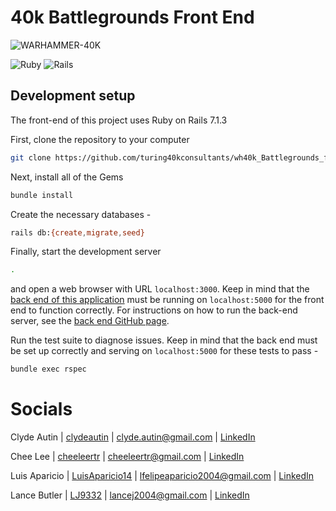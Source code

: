 # 40k Battlegrounds Front End
![WARHAMMER-40K][warhammer-40k]








![Ruby][ruby-image]
![Rails][rails-image]

## Development setup

The front-end of this project uses Ruby on Rails 7.1.3 


First, clone the repository to your computer

```sh
git clone https://github.com/turing40kconsultants/wh40k_Battlegrounds_fe
```

Next, install all of the Gems

```sh
bundle install
```

Create the necessary databases -

```sh
rails db:{create,migrate,seed}
```


Finally, start the development server

```sh
.
```

and open a web browser with URL `localhost:3000`. Keep in mind that the [back end of this application](https://github.com/turing40kconsultants/wh40k_Battlegrounds_be) must be running on `localhost:5000` for the front end to function correctly. For instructions on how to run the back-end server, see the [back end GitHub page](https://github.com/turing40kconsultants/wh40k_Battlegrounds_be).

Run the test suite to diagnose issues. Keep in mind that the back end must be set up correctly and serving on `localhost:5000` for these tests to pass -

```sh
bundle exec rspec
```


# Socials

Clyde Autin | [clydeautin](https://github.com/clydeautin) | clyde.autin@gmail.com | [LinkedIn](https://www.linkedin.com/in/clydeautin/)

Chee Lee | [cheeleertr](https://github.com/cheeleertr) | cheeleertr@gmail.com | [LinkedIn](https://www.linkedin.com/in/chee-lee-rtr/)

Luis Aparicio | [LuisAparicio14](https://github.com/luisaparicio14) | lfelipeaparicio2004@gmail.com | [LinkedIn](https://www.linkedin.com/in/luis-aparicio14/)

Lance Butler | [LJ9332](https://github.com/LJ9332) | lancej2004@gmail.com | [LinkedIn](https://www.linkedin.com/in/lance-butler-jr/)



[ruby-image]: https://img.shields.io/badge/Ruby-CC342D?style=for-the-badge&logo=ruby&logoColor=white
[rails-image]: https://img.shields.io/badge/Ruby_on_Rails-CC0000?style=for-the-badge&logo=ruby-on-rails&logoColor=white
[warhammer-40k]: https://store.frontlinegaming.org/cdn/shop/collections/https___trade.games-workshop.com_assets_2023_07_15-07_Trade_Header_-_Librarian_in_Warded_Terminator_Armour_1.jpg?v=1692370043